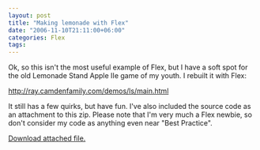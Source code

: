 ```yaml
---
layout: post
title: "Making lemonade with Flex"
date: "2006-11-10T21:11:00+06:00"
categories: Flex 
tags: 
---
```


Ok, so this isn't the most useful example of Flex, but I have a soft spot for the old Lemonade Stand Apple IIe game of my youth. I rebuilt it with Flex:

<a href="http://ray.camdenfamily.com/demos/ls/main.html">http://ray.camdenfamily.com/demos/ls/main.html</a>

It still has a few quirks, but have fun. I've also included the source code as an attachment to this zip. Please note that I'm very much a Flex newbie, so don't consider my code as anything even near "Best Practice".<p><a href='enclosures/D%3A%5Cwebsites%5Cdev%2Ecamdenfamily%2Ecom%5Cenclosures%2FArchive3%2Ezip'>Download attached file.</a></p>